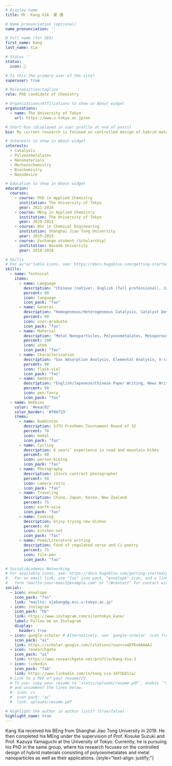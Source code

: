```yaml
---
# Display name
title: Mr. Kang XIA  夏 康

# Name pronunciation (optional)
name_pronunciation: ''

# Full name (for SEO)
first_name: Kang
last_name: Xia

# Status ''
status:
  icon: 🌟

# Is this the primary user of the site?
superuser: true

# Role/position/tagline
role: PhD candidate of Chemistry

# Organizations/Affiliations to show in About widget
organizations:
  - name: The University of Tokyo
    url: https://www.u-tokyo.ac.jp/en

# Short bio (displayed in user profile at end of posts)
bio: My current research is focused on controlled design of hybrid materials of polyoxometalates and metal nanoparticles as well as their applications

# Interests to show in About widget
interests:
  - Catalysis
  - Polyoxometalates
  - Nanomaterials
  - Mechanochemistry
  - Biochemistry
  - Nanodevice

# Education to show in About widget
education:
  courses:
    - course: PhD in Applied Chemistry
      institution: The University of Tokyo
      year: 2021-2024
    - course: MEng in Applied Chemistry
      institution: The University of Tokyo
      year: 2019-2021
    - course: BSc in Chemical Engineering
      institution: Shanghai Jiao Tong University
      year: 2015-2019
    - course: Exchange student (Scholarship)
      institution: Waseda University
      year: 2018-2018

# Skills
# For av"ai"lable icons, see: https://docs.hugoblox.com/getting-started/page-builder/#icons
skills:
  - name: Technical
    items:
      - name: Language
        description: "Chinese (native), English (full professional), Japanese (full professional), German (elementary), Sanskrit (elementary)"
        percent: 80
        icon: language
        icon_pack: "fas"
      - name: General
        description: "Homogeneous/Heterogeneous Catalysis, Catalyst Design, Inorganic/Organic Synthesis, Surface Modification, Coordination Chemistrty"
        percent: 90
        icon: user-graduate
        icon_pack: "fas"
      - name: Material
        description: "Metal Nanoparticles, Polyoxometalates, Mesoporous Materials, Hydrothermal Synthesis, Self-assembly"
        percent: 100
        icon: atom
        icon_pack: "fas"
      - name: Characterization
        description: "Gas Adsorption Analysis, Elemental Analysis, X-ray Diffraction, UV-Visible Spectroscopy, Scanning/Transmission Electron Microscopy, X-ray Photon Spectroscopy, Dynamic Light Scattering, Raman Spectroscopy, Infrared Spectroscopy, Mass Analysis"
        percent: 90
        icon: flask-vial
        icon_pack: "fas"
      - name: General
        description: "English/Japanese/Chinese Paper Writing, News Writing, Illustration, Microsoft Office, Origin Lab"
        percent: 90
        icon: pen-fancy
        icon_pack: "fas"
  - name: Hobbies
    color: '#eeac02'
    color_border: '#f0bf23'
    items:
      - name: Badminton
        description: SJTU Freshmen Tournament Round of 32
        percent: 70
        icon: medal
        icon_pack: "fas"
      - name: Cycling
        description: 6 years’ experience in road and mountain bikes
        percent: 90
        icon: person-biking
        icon_pack: "fas"
      - name: Photography
        description: iStock contract photographer
        percent: 90
        icon: camera-retro
        icon_pack: "fas"
      - name: Traveling
        description: China, Japan, Korea, New Zealand
        percent: 75
        icon: earth-asia
        icon_pack: "fas"
      - name: Cooking
        description: Enjoy trying new dishes
        percent: 60
        icon: kitchen-set
        icon_pack: "fas"
      - name: Poem/Literature writing
        description: Fond of regulated verse and Ci poetry
        percent: 75
        icon: file-pen
        icon_pack: "fas"

# Social/Academic Networking
# For available icons, see: https://docs.hugoblox.com/getting-started/page-builder/#icons
#   For an email link, use "fas" icon pack, "envelope" icon, and a link in the
#   form "mailto:your-email@example.com" or "/#contact" for contact widget.
social:
  - icon: envelope
    icon_pack: "fas"
    link: "mailto: xiakang@g.ecc.u-tokyo.ac.jp"
  - icon: instagram
    icon_pack: "hb"
    link: https://www.instagram.com/silentokyo_kane/
    label: Follow me on Instagram
    display:
      header: true
  - icon: google-scholar # Alternatively, use `google-scholar` icon from `"ai"` icon pack
    icon_pack: "ai"
    link: https://scholar.google.com/citations?user=smDTKn8AAAAJ
  - icon: researchgate
    icon_pack: "ai"
    link: https://www.researchgate.net/profile/Kang-Xia-3
  - icon: linkedin
    icon_pack: "fab"
    link: https://www.linkedin.com/in/kang-xia-3475b811a/
  # Link to a PDF of your resume/CV.
  # To use: copy your resume to `static/uploads/resume.pdf`, enable `"ai"` icons in `params.yaml`,
  # and uncomment the lines below.
  #- icon: cv
  #  icon_pack: "ai"
  #  link: uploads/resume.pdf

# Highlight the author in author lists? (true/false)
highlight_name: true
---
```


Kang Xia received his BEng from Shanghai Jiao Tong University in 2019. He then completed his MEng under the supervision of Prof. Kosuke Suzuki and Prof. Kazuya Yamaguchi at the University of Tokyo. Currently, he is pursuing his PhD in the same group, where his research focuses on the controlled design of hybrid materials consisting of polyoxometalates and metal nanoparticles as well as their applications.
{style="text-align: justify;"}
